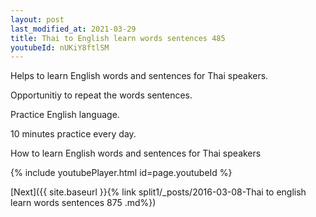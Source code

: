 ```yaml
---
layout: post
last_modified_at: 2021-03-29
title: Thai to English learn words sentences 485 
youtubeId: nUKiY8ftlSM
---
```

 
 
Helps to learn English words and sentences for Thai speakers.

Opportunitiy to repeat the words sentences. 

Practice English language. 
 
10 minutes practice every day. 
 
How to learn English words and sentences for Thai speakers 
 
{% include youtubePlayer.html id=page.youtubeId %}
 
 
[Next]({{ site.baseurl }}{% link  split1/_posts/2016-03-08-Thai to english learn words sentences 875 .md%})
 
